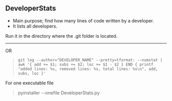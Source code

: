 ## DeveloperStats
- Main purpose; find how many lines of code written by a developer.
- It lists all developers.

Run it in the directory where the .git folder is located.

---

OR
> ```git log --author="DEVELOPER_NAME" --pretty=tformat: --numstat | awk '{ add += $1; subs += $2; loc += $1 - $2 } END { printf "added lines: %s, removed lines: %s, total lines: %s\n", add, subs, loc }'```


For one executable file
> pyinstaller --onefile DeveloperStats.py
